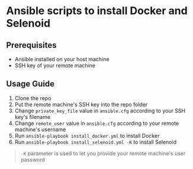 # Ansible scripts to install Docker and Selenoid

## Prerequisites
- Ansible installed on your host machine
- SSH key of your remote machine

## Usage Guide
1. Clone the repo
2. Put the remote machine's SSH key into the repo folder
3. Change `private_key_file` value in `ansible.cfg` according to your SSH key's filename
4. Change `remote_user` value in `ansible.cfg` according to your remote machine's username
5. Run `ansible-playbook install_docker.yml` to install Docker
6. Run `ansible-playbook install_selenoid.yml -K` to install Selenoid
> `-K` parameter is used to let you provide your remote machine's user password
